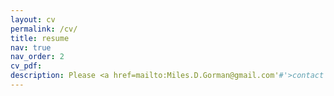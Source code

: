 ```yaml
---
layout: cv
permalink: /cv/
title: resume
nav: true
nav_order: 2
cv_pdf: 
description: Please <a href=mailto:Miles.D.Gorman@gmail.com'#'>contact me</a> for my detailed CV.
---
```

